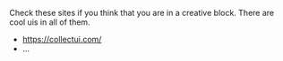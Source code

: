 Check these sites if you think that you are in a
creative block. There are cool uis in all of them.

- https://collectui.com/
- ...
